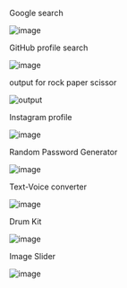 Google search 

![image](https://github.com/user-attachments/assets/af1fe1d7-188e-4e05-b900-180e64b1aeec)

GitHub profile search

![image](https://github.com/user-attachments/assets/ac1331ae-2e56-4af7-a9e9-bd0846724019)

output for rock paper scissor

![output](https://github.com/user-attachments/assets/469f5009-49e4-4b6a-b50d-2e766fb2475c)

Instagram profile

![image](https://github.com/user-attachments/assets/0bdd7fd7-7eab-4e5f-aca7-97e6707ff61f)


Random Password Generator

![image](https://github.com/user-attachments/assets/3c003927-b337-4efd-ac6c-801477ad467b)

Text-Voice converter

![image](https://github.com/user-attachments/assets/1ed9a086-ae45-4300-999e-8cf413626c32)


Drum Kit

![image](https://github.com/user-attachments/assets/150167f6-4b3f-457f-ab7b-0342fa47b6ff)

Image Slider

![image](https://github.com/user-attachments/assets/31469c38-40b5-4eb4-80d6-7c3f33e09cbc)



